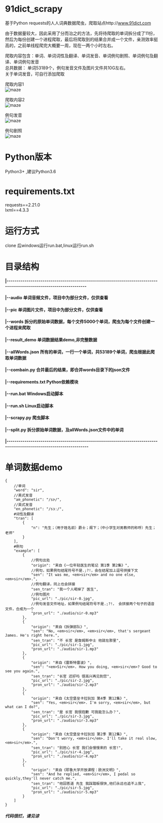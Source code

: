 # 91dict_scrapy
基于Python requests的人人词典数据爬虫，爬取站点http://www.91dict.com  

由于数据量较大，因此采用了分而治之的方法，先将待爬取的单词拆分成了11份，然后为每份创建一个进程爬取，最后将爬取到的结果合并成一个文件，亲测效率挺高的，之前单线程爬完大概要一周，现在一两个小时左右。  

爬取内容包含：单词、单词词性及翻译、单词发音、单词例句剧照、单词例句及翻译、单词例句发音  
总共数据： 单词53189个，例句发音文件及图片文件共10G左右。  
关于单词发音，可自行添加爬取

爬取内容1  
![maze](https://github.com/RickyHal/91dict_scrapy/blob/master/result_demo/爬取内容1.png)    

爬取内容2  
![maze](https://github.com/RickyHal/91dict_scrapy/blob/master/result_demo/爬取内容2.png)    

例句发音  
![maze](https://github.com/RickyHal/91dict_scrapy/blob/master/result_demo/%E4%BE%8B%E5%8F%A5%E5%8F%91%E9%9F%B3.png)    

例句剧照  
![maze](https://github.com/RickyHal/91dict_scrapy/blob/master/result_demo/%E4%BE%8B%E5%8F%A5%E5%89%A7%E7%85%A7.png)    

# Python版本
Python3+ ,建议Python3.6
# requirements.txt
requests==2.21.0  
lxml==4.3.3  

# 运行方式
clone 后windows运行run.bat,linux运行run.sh

# 目录结构
  #### |---------------------------------------------------------------------------------------------------------------------
  #### |--audio   单词音频文件，项目中为部分文件，仅供查看  
  #### |--pic    单词图片文件，项目中为部分文件，仅供查看  
  #### |--words    拆分的原始单词数据，每个文件5000个单词，爬虫为每个文件创建一个进程来爬取  
  #### |--result_demo   单词数据结果demo,非完整数据  
  #### |--allWords.json    所有的单词，一行一个单词，共53189个单词，爬虫根据此爬取单词数据  
  #### |--combain.py   合并最后的结果，即合并words目录下的json文件  
  #### |--requirements.txt   Python依赖模块  
  #### |--run.bat    Windows启动脚本  
  #### |--run.sh   Linux启动脚本  
  #### |--scrapy.py     爬虫脚本  
  #### |--split.py   拆分原始单词数据，及allWords.json文件中的单词  
  #### |----------------------------------------------------------------------------------------------------------------------
# 单词数据demo
```
{
    //单词
    "word": "sir",
    //美式发音
    "am_phonetic": "/sɝ/",
    //英式发音
    "en_phonetic": "/sɜː/",
    #词性及翻译
    "tran": [
        {
            "n": "先生；（用于姓名前）爵士；阁下；（中小学生对男教师的称呼）先生；老师"
        }
    ],
    #例句
    "example": [
        {
            //例句出处
            "origin": "来自《一位年轻医生的笔记 第1季 第2集》",
            //例句，如果例句结尾符号不是.;?!，会在结尾加上逗号拼接下文
            "sen": "It was me, <em>sir</em> and no one else, <em>sir</em>.",
            //例句翻译，同上也会拼接
            "sen_tran": "我一个人喝掉了 医生",
            //例句图片
            "pic_url": "./pic/sir-0.jpg",
            //例句发音文件地址，如果例句结尾符号不是.;?!， 会拼接两个句子的语音文件，合成为一个
            "pron_url": "./audio/sir-0.mp3"
        },
        {
            "origin": "来自《拆弹部队》",
            "sen": "No, <em>sir</em>, <em>sir</em>, that's sergeant James. He's right here.",
            "sen_tran": "不 长官 是詹姆斯中士 他就在那里",
            "pic_url": "./pic/sir-1.jpg",
            "pron_url": "./audio/sir-1.mp3"
        },
        {
            "origin": "来自《雷斯特雷波》",
            "sen": "<em>Sir</em>. How you doing, <em>sir</em>? Good to see you again.",
            "sen_tran": "长官 还好吗 很高兴再见到您",
            "pic_url": "./pic/sir-2.jpg",
            "pron_url": "./audio/sir-2.mp3"
        },
        {
            "origin": "来自《太空堡垒卡拉狄加 第4季 第12集》",
            "sen": "Yes, <em>sir</em>. I'm sorry, <em>sir</em>, but what can I do?",
            "sen_tran": "是 长官 我很抱歉 可我能怎么办？",
            "pic_url": "./pic/sir-3.jpg",
            "pron_url": "./audio/sir-3.mp3"
        },
        {
            "origin": "来自《太空堡垒卡拉狄加 第2季 第12集》",
            "sen": "Don't worry, <em>sir</em>. I'll take it real slow, <em>sir</em>.",
            "sen_tran": "别担心 长官 我们会慢慢来的 长官!",
            "pic_url": "./pic/sir-4.jpg",
            "pron_url": "./audio/sir-4.mp3"
        },
        {
            "origin": "来自《耶鲁大学开放课程：欧洲文明》",
            "sen": "And he replied, <em>Sir</em>, I pedal so quickly,they'll never catch me.",
            "sen_tran": "他回答道 先生 我踩踏板很快,他们永远也追不上我",
            "pic_url": "./pic/sir-5.jpg",
            "pron_url": "./audio/sir-5.mp3"
        }
    ]
}
```
##### 代码很烂，请见谅
